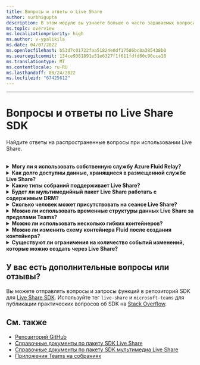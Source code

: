 ```yaml
---
title: Вопросы и ответы о Live Share
author: surbhigupta
description: В этом модуле вы узнаете больше о часто задаваемых вопросах Live Share.
ms.topic: overview
ms.localizationpriority: high
ms.author: v-ypalikila
ms.date: 04/07/2022
ms.openlocfilehash: b53d7c01722faa51824e0df17586bc8a385438b0
ms.sourcegitcommit: 134ce9381891e51e6327f1f611fdfd60c90cca18
ms.translationtype: MT
ms.contentlocale: ru-RU
ms.lasthandoff: 08/24/2022
ms.locfileid: "67425612"
---
```

---

# <a name="live-share-sdk-faq"></a>Вопросы и ответы по Live Share SDK

Найдите ответы на распространенные вопросы при использовании Live Share.<br>

<br>

<details>

<summary><b>Могу ли я использовать собственную службу Azure Fluid Relay?</b></summary>

Конечно! При создании `TeamsFluidClient`класса можно определить собственный`AzureConnectionConfig`. Live Share связывает контейнеры, которые вы создаете, с собраниями, `ITokenProvider` но вам потребуется реализовать интерфейс для подписи маркеров для контейнеров. Например, можно использовать предоставленную `AzureFunctionTokenProvider`функцию, которая использует облачную функцию Azure для запроса маркера доступа с сервера.

Хотя большинству из вас полезно использовать бесплатную размещенную службу, иногда может быть полезно использовать собственную службу Azure Fluid Relay для приложения Live Share. Рассмотрите возможность использования пользовательского подключения службы AFR, если:

* Требовать хранение данных в контейнерах с плавными данными за пределами времени существования собрания.
* Передайте конфиденциальные данные через службу, которая требует настраиваемой политики безопасности.
* Разработка функций с помощью Fluid Framework, например, `SharedMap`для приложения за пределами Teams.

Дополнительные сведения см. в [руководстве или](./teams-live-share-how-to/how-to-custom-azure-fluid-relay.md) документации [по Ретранслятору Azure Fluid Relay](/azure/azure-fluid-relay/).

<br>

</details>

<details>

<summary><b>Как долго доступны данные, хранящиеся в размещенной службе Live Share?</b></summary>

Любые данные, отправленные или сохраненные через контейнеры Fluid, созданные службой Azure Fluid Relay Live Share, доступны в течение 24 часов. Если вы хотите, чтобы данные сохранялись дольше 24 часов, вы можете заменить нашу размещенную службу Azure Fluid Relay собственной. Кроме того, вы можете использовать своего поставщика хранилища параллельно с размещенной службой Live Share.

<br>

</details>

<details>

<summary><b>Какие типы собраний поддерживает Live Share?</b></summary>

Во время предварительной версии поддерживаются только запланированные собрания, и все участники должны быть в календаре собрания. Такие типы собраний, как индивидуальные вызовы, групповые вызовы и собрания сейчас, не поддерживаются.

<br>

</details>

<details>

<summary><b>Будет ли мультимедийный пакет Live Share работать с содержимым DRM?</b></summary>

Нет. В настоящее время Teams не поддерживает зашифрованный носитель для приложений табуляции на рабочем столе. Поддерживаются chrome, Edge и мобильные клиенты. Дополнительные сведения см. [здесь](https://github.com/microsoft/live-share-sdk/issues/14).

<br>

</details>

<details>
<summary><b>Сколько человек может присутствовать на сеансе Live Share?</b></summary>

Сейчас Live Share поддерживает не более 100 участников за сеанс. Если вас это интересует, вы можете [начать обсуждение здесь](https://github.com/microsoft/live-share-sdk/discussions).

<br>

</details>

<details>
<summary><b>Можно ли использовать временные структуры данных Live Share за пределами Teams?</b></summary>

В настоящее время пакеты Live Share требуют правильной работы клиентского пакета SDK Teams. Функции в `@microsoft/live-share` Microsoft `@microsoft/live-share-media` Teams или не будут работать за пределами Microsoft Teams. Если вас это интересует, вы можете [начать обсуждение здесь](https://github.com/microsoft/live-share-sdk/discussions).

<br>

</details>

<details>
<summary><b>Можно ли использовать несколько гибких контейнеров?</b></summary>

В настоящее время Live Share поддерживает только один контейнер с помощью предоставленной службы Azure Fluid Relay. Однако можно использовать как контейнер Live Share, так и контейнер, созданный собственным экземпляром Azure Fluid Relay.

<br>

</details>

<details>
<summary><b>Можно ли изменить схему контейнера Fluid после создания контейнера?</b></summary>

В настоящее время Live Share не поддерживает добавление новых `initialObjects` функций в fluid `ContainerSchema` после создания или присоединения контейнера. Так как сеансы Live Share являются кратковременными, чаще всего это проблема во время разработки после добавления новых функций в приложение.

> [!NOTE]
> Если вы используете свойство `dynamicObjectTypes` в объекте `ContainerSchema`, вы можете добавить новые типы в любой момент. Если позже вы удалите типы из схемы, существующие экземпляры DDS этих типов будут корректно завершались сбоем.

Чтобы устранить ошибки `initialObjects` , полученные при локальном тестировании в браузере, удалите идентификатор хэшированных контейнеров из URL-адреса и перезагрузите страницу. Если вы тестируете собрание Teams, начните новое собрание и повторите попытку.

Если вы планируете часто обновлять `SharedObject` `EphemeralObject` приложение с помощью новых экземпляров или экземпляров, следует рассмотреть возможность развертывания новых изменений схемы в рабочей области. Хотя фактический риск относительно низкий и кратковременный, во время развертывания изменения могут быть активные сеансы. Существующие пользователи в сеансе не должны влиять на работу, но у пользователей, присоединяющихся к сеансу после развертывания критического изменения, могут возникнуть проблемы с подключением к сеансу. Чтобы устранить эту проблему, можно рассмотреть некоторые из следующих решений:

* Развертывание изменений схемы для веб-приложения в нерабочее время.
* Используйте `dynamicObjectTypes` для любых изменений, внесенных в схему, а не для изменения `initialObjects`.

> [!NOTE]
> Live Share в настоящее время не поддерживает управление `ContainerSchema`версиями и не имеет API, выделенных для миграций.

<br>

</details>

<details>
<summary><b>Существуют ли ограничения на количество событий изменений, которые можно создать через Live Share?</b></summary>

Пока Live Share находится в режиме предварительной версии, ограничения на события, создаваемые через Live Share, не применяются. Для оптимальной производительности необходимо `SharedObject` `EphemeralObject` отладить изменения, выдаваемые экземплярами или экземплярами, до одного сообщения на 50 миллисекунд или более. Это особенно важно при отправке изменений на основе координат мыши или сенсорного ввода, например при синхронизации позиций курсора, рукописного ввода и перетаскивания объектов вокруг страницы.

<br>

</details>

## <a name="have-more-questions-or-feedback"></a>У вас есть дополнительные вопросы или отзывы?

Вы можете отправлять вопросы и запросы функций в репозиторий SDK для [Live Share SDK](https://github.com/microsoft/live-share-sdk). Используйте тег `live-share` и `microsoft-teams` для публикации практических вопросов об SDK на [Stack Overflow](https://stackoverflow.com/questions/tagged/live-share+microsoft-teams).

## <a name="see-also"></a>См. также

* [Репозиторий GitHub](https://github.com/microsoft/live-share-sdk)
* [Справочные документы по пакету SDK Live Share](/javascript/api/@microsoft/live-share/)
* [Справочные документы по пакету SDK мультимедиа Live Share](/javascript/api/@microsoft/live-share-media/)
* [Приложения Teams на собраниях](teams-apps-in-meetings.md)
